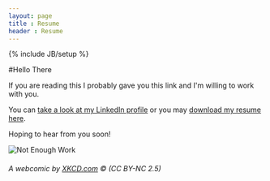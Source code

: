 ```yaml
---
layout: page
title : Resume
header : Resume
---
```

{% include JB/setup %}

#Hello There

If you are reading this I probably gave you this link and I'm willing to work with you. 

You can [take a look at my LinkedIn profile](http://ph.linkedin.com/in/gianfaye/) or you may [download my resume here](/assets/docs/gian-faye-paguirigan-resume.pdf). 

Hoping to hear from you soon!

![Not Enough Work](http://imgs.xkcd.com/comics/not_enough_work.png)
###### A webcomic by [XKCD.com](http://xkcd.com/554/) &copy; (CC BY-NC 2.5)